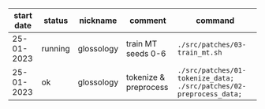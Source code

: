 |start date|status|nickname|comment|command|
|-|-|-|-|-|
|25-01-2023|running|glossology|train MT seeds 0-6|`./src/patches/03-train_mt.sh`|
|25-01-2023|ok|glossology|tokenize & preprocess|`./src/patches/01-tokenize_data; ./src/patches/02-preprocess_data; `|
